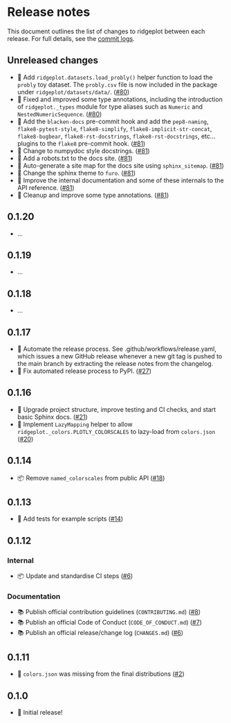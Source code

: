 # Release notes

This document outlines the list of changes to ridgeplot between each release. For full details, see
the [commit logs](https://github.com/tpvasconcelos/ridgeplot/commits/).

Unreleased changes
------------------

- 🔧 Add `ridgeplot.datasets.load_probly()` helper function to load the `probly` toy dataset. The
  `probly.csv` file is now included in the package under `ridgeplot/datasets/data/`.
  ([#80](https://github.com/tpvasconcelos/ridgeplot/pull/80))
- 🔧 Fixed and improved some type annotations, including the introduction of `ridgeplot._types`
  module for type aliases such as `Numeric` and `NestedNumericSequence`.
  ([#80](https://github.com/tpvasconcelos/ridgeplot/pull/80))
- 🔧 Add the `blacken-docs` pre-commit hook and add the `pep8-naming`, `flake8-pytest-style`,
  `flake8-simplify`, `flake8-implicit-str-concat`, `flake8-bugbear`, `flake8-rst-docstrings`,
  `flake8-rst-docstrings`, etc... plugins to the `flake8` pre-commit hook.
  ([#81](https://github.com/tpvasconcelos/ridgeplot/pull/81))
- 📝 Change to numpydoc style docstrings.
  ([#81](https://github.com/tpvasconcelos/ridgeplot/pull/81))
- 📝 Add a robots.txt to the docs site.
  ([#81](https://github.com/tpvasconcelos/ridgeplot/pull/81))
- 📝 Auto-generate a site map for the docs site using `sphinx_sitemap`.
  ([#81](https://github.com/tpvasconcelos/ridgeplot/pull/81))
- 📝 Change the sphinx theme to `furo`.
  ([#81](https://github.com/tpvasconcelos/ridgeplot/pull/81))
- 📝 Improve the internal documentation and some of these internals to the API reference.
  ([#81](https://github.com/tpvasconcelos/ridgeplot/pull/81))
- 💅 Cleanup and improve some type annotations.
  ([#81](https://github.com/tpvasconcelos/ridgeplot/pull/81))

0.1.20
------

- ...

0.1.19
------

- ...

0.1.18
------

- ...

0.1.17
------

- 🔧 Automate the release process. See .github/workflows/release.yaml, which issues a new GitHub
  release whenever a new git tag is pushed to the main branch by extracting the release notes from
  the changelog.
- 🔧 Fix automated release process to PyPI.
  ([#27](https://github.com/tpvasconcelos/ridgeplot/pull/27))

0.1.16
------

- 🔧 Upgrade project structure, improve testing and CI checks, and start basic Sphinx docs.
  ([#21](https://github.com/tpvasconcelos/ridgeplot/pull/21))
- 🔧 Implement `LazyMapping` helper to allow `ridgeplot._colors.PLOTLY_COLORSCALES` to lazy-load from
  `colors.json` ([#20](https://github.com/tpvasconcelos/ridgeplot/pull/20))

0.1.14
------

- 📦 Remove `named_colorscales` from public API
  ([#18](https://github.com/tpvasconcelos/ridgeplot/pull/18))

0.1.13
------

- 🧪 Add tests for example scripts ([#14](https://github.com/tpvasconcelos/ridgeplot/pull/14))

0.1.12
------

### Internal

- 📦 Update and standardise CI steps ([#6](https://github.com/tpvasconcelos/ridgeplot/pull/6))

### Documentation

- 📚 Publish official contribution guidelines (`CONTRIBUTING.md`)
  ([#8](https://github.com/tpvasconcelos/ridgeplot/pull/8))
- 📚 Publish an official Code of Conduct (`CODE_OF_CONDUCT.md`)
  ([#7](https://github.com/tpvasconcelos/ridgeplot/pull/7))
- 📚 Publish an official release/change log (`CHANGES.md`)
  ([#6](https://github.com/tpvasconcelos/ridgeplot/pull/6))

0.1.11
------

- 🐛 `colors.json` was missing from the final distributions
  ([#2](https://github.com/tpvasconcelos/ridgeplot/pull/2))

0.1.0
------

- 🚀 Initial release!
